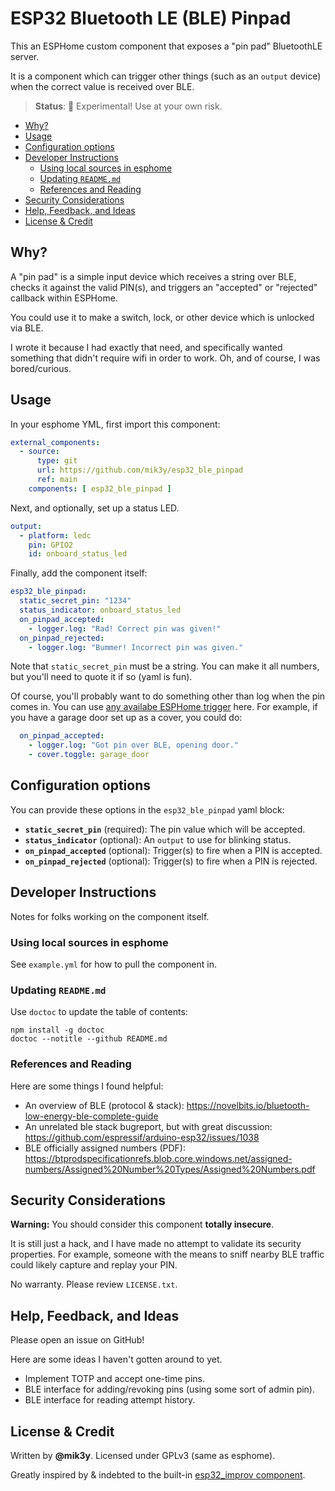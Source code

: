 # ESP32 Bluetooth LE (BLE) Pinpad

This an ESPHome custom component that exposes a "pin pad" BluetoothLE server.

It is a component which can trigger other things (such as an `output` device) when the correct value is received over BLE.

> **Status**: 🚨 Experimental! Use at your own risk.

<!-- START doctoc generated TOC please keep comment here to allow auto update -->
<!-- DON'T EDIT THIS SECTION, INSTEAD RE-RUN doctoc TO UPDATE -->

- [Why?](#why)
- [Usage](#usage)
- [Configuration options](#configuration-options)
- [Developer Instructions](#developer-instructions)
  - [Using local sources in esphome](#using-local-sources-in-esphome)
  - [Updating `README.md`](#updating-readmemd)
  - [References and Reading](#references-and-reading)
- [Security Considerations](#security-considerations)
- [Help, Feedback, and Ideas](#help-feedback-and-ideas)
- [License & Credit](#license--credit)

<!-- END doctoc generated TOC please keep comment here to allow auto update -->

## Why?

A "pin pad" is a simple input device which receives a string over BLE, checks it against the valid PIN(s), and triggers an "accepted" or "rejected" callback within ESPHome.

You could use it to make a switch, lock, or other device which is unlocked via BLE.

I wrote it because I had exactly that need, and specifically wanted something that didn't require wifi in order to work. Oh, and of course, I was bored/curious.


## Usage

In your esphome YML, first import this component:

```yml
external_components:
  - source:
      type: git
      url: https://github.com/mik3y/esp32_ble_pinpad
      ref: main
    components: [ esp32_ble_pinpad ]
```

Next, and optionally, set up a status LED.

```yml
output:
  - platform: ledc
    pin: GPIO2
    id: onboard_status_led
```

Finally, add the component itself:

```yml
esp32_ble_pinpad:
  static_secret_pin: "1234"
  status_indicator: onboard_status_led
  on_pinpad_accepted:
    - logger.log: "Rad! Correct pin was given!"
  on_pinpad_rejected:
    - logger.log: "Bummer! Incorrect pin was given."
```

Note that `static_secret_pin` must be a string. You can make it all numbers, but you'll need to quote it if so (yaml is fun).

Of course, you'll probably want to do something other than log when the pin comes in. You can use [any availabe ESPHome trigger](https://esphome.io/guides/automations.html#all-triggers) here. For example, if you have a garage door set up as a cover, you could do:

```yml
  on_pinpad_accepted:
    - logger.log: "Got pin over BLE, opening door."
    - cover.toggle: garage_door
```

## Configuration options

You can provide these options in the `esp32_ble_pinpad` yaml block:

* **`static_secret_pin`** (required): The pin value which will be accepted.
* **`status_indicator`** (optional): An `output` to use for blinking status.
* **`on_pinpad_accepted`** (optional): Trigger(s) to fire when a PIN is accepted.
* **`on_pinpad_rejected`** (optional): Trigger(s) to fire when a PIN is rejected.

## Developer Instructions

Notes for folks working on the component itself.

### Using local sources in esphome

See `example.yml` for how to pull the component in.

### Updating `README.md`

Use `doctoc` to update the table of contents:

```
npm install -g doctoc
doctoc --notitle --github README.md
```

### References and Reading

Here are some things I found helpful:

* An overview of BLE (protocol & stack): https://novelbits.io/bluetooth-low-energy-ble-complete-guide
* An unrelated ble stack bugreport, but with great discussion: https://github.com/espressif/arduino-esp32/issues/1038
* BLE officially assigned numbers (PDF): https://btprodspecificationrefs.blob.core.windows.net/assigned-numbers/Assigned%20Number%20Types/Assigned%20Numbers.pdf

## Security Considerations

**Warning:** You should consider this component **totally insecure**.

It is still just a hack, and I have made no attempt to validate its security properties. For example, someone with the means to sniff nearby BLE traffic could likely capture and replay your PIN.

No warranty. Please review `LICENSE.txt`.

## Help, Feedback, and Ideas

Please open an issue on GitHub!

Here are some ideas I haven't gotten around to yet.

- Implement TOTP and accept one-time pins.
- BLE interface for adding/revoking pins (using some sort of admin pin).
- BLE interface for reading attempt history.

## License & Credit

Written by **@mik3y**. Licensed under GPLv3 (same as esphome).

Greatly inspired by & indebted to the built-in [esp32_improv component](https://github.com/esphome/esphome/blob/dev/esphome/components/esp32_improv).
